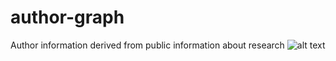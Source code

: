 # author-graph
Author information derived from public information about research
![alt text]("Watts-Lab/author-graph/figures/chiwork_showball_abstract.png")